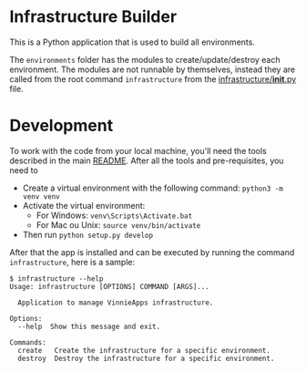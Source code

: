 # Infrastructure Builder

This is a Python application that is used to build all environments.

The `environments` folder has the modules to create/update/destroy each environment.
The modules are not runnable by themselves, instead they are called from the root command `infrastructure` from the [infrastructure/__init__.py](.infrastructure/__init__.py) file.

# Development

To work with the code from your local machine, you'll need the tools described in the main [README](../README.md).
After all the tools and pre-requisites, you need to

- Create a virtual environment with the following command: `python3 -m venv venv`
- Activate the virtual environment:
  - For Windows: `venv\Scripts\Activate.bat`
  - For Mac ou Unix: `source venv/bin/activate`
- Then run `python setup.py develop`

After that the app is installed and can be executed by running the command `infrastructure`, here is a sample:

```
$ infrastructure --help
Usage: infrastructure [OPTIONS] COMMAND [ARGS]...

  Application to manage VinnieApps infrastructure.

Options:
  --help  Show this message and exit.

Commands:
  create   Create the infrastructure for a specific environment.
  destroy  Destroy the infrastructure for a specific environment.
```
